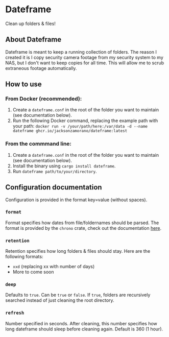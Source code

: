 # Dateframe

Clean up folders & files!

## About Dateframe
Dateframe is meant to keep a running collection of folders. The reason I created it is I copy security camera footage from my security system to my NAS, but I don't want to keep copies for all time. This will allow me to scrub extraneous footage automatically.

## How to use

### From Docker (recommended):
1. Create a `dateframe.conf` in the root of the folder you want to maintain (see documentation below).
2. Run the following Docker command, replacing the example path with your path:
`docker run -v /your/path/here:/var/data -d --name dateframe ghcr.io/jacksonzamorano/dateframe:latest`

### From the commmand line:
1. Create a `dateframe.conf` in the root of the folder you want to maintain (see documentation below).
2. Install the binary using `cargo install dateframe`.
3. Run `dateframe path/to/your/directory`.

## Configuration documentation
Configuration is provided in the format key=value (without spaces).

### `format`
Format specifies how dates from file/foldernames should be parsed. The format is provided by the `chrono` crate, check out the documentation [here](https://docs.rs/chrono/latest/chrono/format/strftime/index.html#specifiers).

### `retention`
Retention specifies how long folders & files should stay. Here are the following formats:
- `xxd` (replacing xx with number of days)
- More to come soon

### `deep`
Defaults to `true`. Can be `true` or `false`. If `true`, folders are recursively searched instead of just cleaning the root directory.

### `refresh`
Number specified in seconds. After cleaning, this number specifies how long dateframe should sleep before cleaning again. Default is 360 (1 hour).
